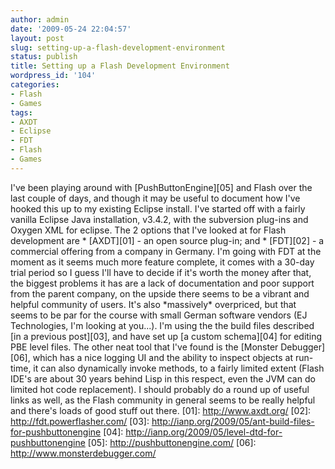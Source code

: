 ```yaml
---
author: admin
date: '2009-05-24 22:04:57'
layout: post
slug: setting-up-a-flash-development-environment
status: publish
title: Setting up a Flash Development Environment
wordpress_id: '104'
categories:
- Flash
- Games
tags:
- AXDT
- Eclipse
- FDT
- Flash
- Games
---
```


I've been playing around with [PushButtonEngine][05] and Flash over the
last couple of days, and though it may be useful to document how I've
hooked this up to my existing Eclipse install. I've started off with a
fairly vanilla Eclipse Java installation, v3.4.2, with the subversion
plug-ins and Oxygen XML for eclipse. The 2 options that I've looked at
for Flash development are \* [AXDT][01] - an open source plug-in; and \*
[FDT][02] - a commercial offering from a company in Germany. I'm going
with FDT at the moment as it seems much more feature complete, it comes
with a 30-day trial period so I guess I'll have to decide if it's worth
the money after that, the biggest problems it has are a lack of
documentation and poor support from the parent company, on the upside
there seems to be a vibrant and helpful community of users. It's also
\*massively\* overpriced, but that seems to be par for the course with
small German software vendors (EJ Technologies, I'm looking at you...).
I'm using the the build files described [in a previous post][03], and
have set up [a custom schema][04] for editing PBE level files. The other
neat tool that I've found is the [Monster Debugger][06], which has a
nice logging UI and the ability to inspect objects at run-time, it can
also dynamically invoke methods, to a fairly limited extent (Flash IDE's
are about 30 years behind Lisp in this respect, even the JVM can do
limited hot code replacement). I should probably do a round up of useful
links as well, as the Flash community in general seems to be really
helpful and there's loads of good stuff out there. [01]:
http://www.axdt.org/ [02]: http://fdt.powerflasher.com/ [03]:
http://ianp.org/2009/05/ant-build-files-for-pushbuttonengine [04]:
http://ianp.org/2009/05/level-dtd-for-pushbuttonengine [05]:
http://pushbuttonengine.com/ [06]: http://www.monsterdebugger.com/
